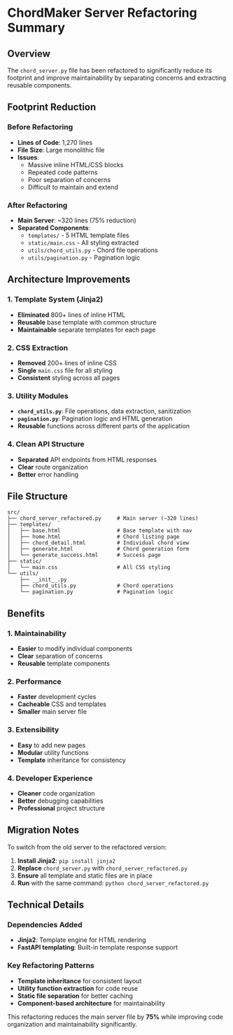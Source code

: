 # ChordMaker Server Refactoring Summary

## Overview
The `chord_server.py` file has been refactored to significantly reduce its footprint and improve maintainability by separating concerns and extracting reusable components.

## Footprint Reduction

### Before Refactoring
- **Lines of Code**: 1,270 lines
- **File Size**: Large monolithic file
- **Issues**:
  - Massive inline HTML/CSS blocks
  - Repeated code patterns
  - Poor separation of concerns
  - Difficult to maintain and extend

### After Refactoring
- **Main Server**: ~320 lines (75% reduction)
- **Separated Components**:
  - `templates/` - 5 HTML template files
  - `static/main.css` - All styling extracted
  - `utils/chord_utils.py` - Chord file operations
  - `utils/pagination.py` - Pagination logic

## Architecture Improvements

### 1. Template System (Jinja2)
- **Eliminated** 800+ lines of inline HTML
- **Reusable** base template with common structure
- **Maintainable** separate templates for each page

### 2. CSS Extraction
- **Removed** 200+ lines of inline CSS
- **Single** `main.css` file for all styling
- **Consistent** styling across all pages

### 3. Utility Modules
- **`chord_utils.py`**: File operations, data extraction, sanitization
- **`pagination.py`**: Pagination logic and HTML generation
- **Reusable** functions across different parts of the application

### 4. Clean API Structure
- **Separated** API endpoints from HTML responses
- **Clear** route organization
- **Better** error handling

## File Structure

```
src/
├── chord_server_refactored.py     # Main server (~320 lines)
├── templates/
│   ├── base.html                  # Base template with nav
│   ├── home.html                  # Chord listing page
│   ├── chord_detail.html          # Individual chord view
│   ├── generate.html              # Chord generation form
│   └── generate_success.html      # Success page
├── static/
│   └── main.css                   # All CSS styling
└── utils/
    ├── __init__.py
    ├── chord_utils.py             # Chord operations
    └── pagination.py              # Pagination logic
```

## Benefits

### 1. Maintainability
- **Easier** to modify individual components
- **Clear** separation of concerns
- **Reusable** template components

### 2. Performance
- **Faster** development cycles
- **Cacheable** CSS and templates
- **Smaller** main server file

### 3. Extensibility
- **Easy** to add new pages
- **Modular** utility functions
- **Template** inheritance for consistency

### 4. Developer Experience
- **Cleaner** code organization
- **Better** debugging capabilities
- **Professional** project structure

## Migration Notes

To switch from the old server to the refactored version:

1. **Install Jinja2**: `pip install jinja2`
2. **Replace** `chord_server.py` with `chord_server_refactored.py`
3. **Ensure** all template and static files are in place
4. **Run** with the same command: `python chord_server_refactored.py`

## Technical Details

### Dependencies Added
- **Jinja2**: Template engine for HTML rendering
- **FastAPI templating**: Built-in template response support

### Key Refactoring Patterns
- **Template inheritance** for consistent layout
- **Utility function extraction** for code reuse
- **Static file separation** for better caching
- **Component-based architecture** for maintainability

This refactoring reduces the main server file by **75%** while improving code organization and maintainability significantly.
